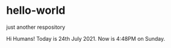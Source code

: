 # hello-world
just another respository

Hi Humans! 
Today is 24th July 2021. 
Now is 4:48PM on Sunday.

